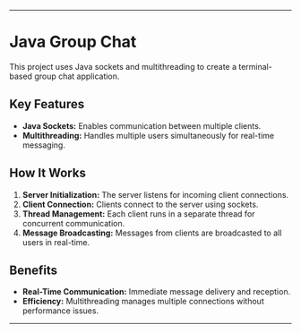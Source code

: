 

---

# Java Group Chat

This project uses Java sockets and multithreading to create a terminal-based group chat application.

## Key Features

- **Java Sockets:** Enables communication between multiple clients.
- **Multithreading:** Handles multiple users simultaneously for real-time messaging.

## How It Works

1. **Server Initialization:** The server listens for incoming client connections.
2. **Client Connection:** Clients connect to the server using sockets.
3. **Thread Management:** Each client runs in a separate thread for concurrent communication.
4. **Message Broadcasting:** Messages from clients are broadcasted to all users in real-time.

## Benefits

- **Real-Time Communication:** Immediate message delivery and reception.
- **Efficiency:** Multithreading manages multiple connections without performance issues.
  
---

